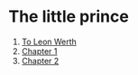 # The little prince

1. [To Leon Werth](to-leon-werth.md)
1. [Chapter 1](chapter-1.md)
1. [Chapter 2](chapter-2.md)
